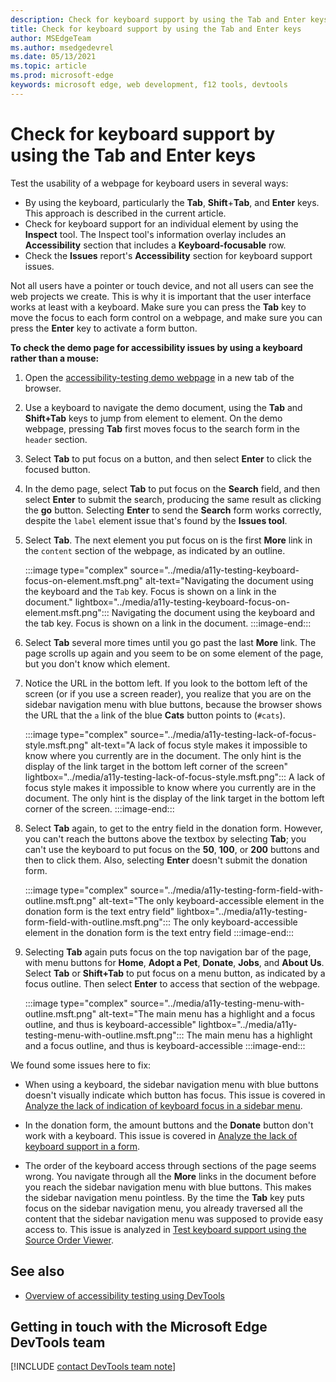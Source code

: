 ```yaml
---
description: Check for keyboard support by using the Tab and Enter keys.
title: Check for keyboard support by using the Tab and Enter keys
author: MSEdgeTeam
ms.author: msedgedevrel
ms.date: 05/13/2021
ms.topic: article
ms.prod: microsoft-edge
keywords: microsoft edge, web development, f12 tools, devtools
---
```

# Check for keyboard support by using the Tab and Enter keys

<!-- keyboard: Tab, Enter -->

Test the usability of a webpage for keyboard users in several ways:
*  By using the keyboard, particularly the **Tab**, **Shift**+**Tab**, and **Enter** keys.  This approach is described in the current article.
*  Check for keyboard support for an individual element by using the **Inspect** tool.  The Inspect tool's information overlay includes an **Accessibility** section that includes a **Keyboard-focusable** row.  
*  Check the **Issues** report's **Accessibility** section for keyboard support issues.

Not all users have a pointer or touch device, and not all users can see the web projects we create.  This is why it is important that the user interface works at least with a keyboard.  Make sure you can press the **Tab** key to move the focus to each form control on a webpage, and make sure you can press the **Enter** key to activate a form button.


**To check the demo page for accessibility issues by using a keyboard rather than a mouse:**

1.  Open the [accessibility-testing demo webpage][DevToolsA11yErrorsDemopage] in a new tab of the browser.

1.  Use a keyboard to navigate the demo document, using the **Tab** and **Shift+Tab** keys to jump from element to element.  On the demo webpage, pressing **Tab** first moves focus to the search form in the `header` section.

1.  Select **Tab** to put focus on a button, and then select  **Enter** to click the focused button.

1.  In the demo page, select **Tab** to put focus on the **Search** field, and then select **Enter** to submit the search, producing the same result as clicking the **go** button.  Selecting **Enter** to send the **Search** form works correctly, despite the `label` element issue that's found by the **Issues tool**.

1.  Select **Tab**.  The next element you put focus on is the first **More** link in the `content` section of the webpage, as indicated by an outline.
    
    :::image type="complex" source="../media/a11y-testing-keyboard-focus-on-element.msft.png" alt-text="Navigating the document using the keyboard and the `Tab` key. Focus is shown on a link in the document." lightbox="../media/a11y-testing-keyboard-focus-on-element.msft.png":::
        Navigating the document using the keyboard and the tab key. Focus is shown on a link in the document.
    :::image-end:::
    
1.  Select **Tab** several more times until you go past the last **More** link.  The page scrolls up again and you seem to be on some element of the page, but you don't know which element.

1.  Notice the URL in the bottom left.  If you look to the bottom left of the screen (or if you use a screen reader), you realize that you are on the sidebar navigation menu with blue buttons, because the browser shows the URL that the `a` link of the blue **Cats** button points to (`#cats`).

    :::image type="complex" source="../media/a11y-testing-lack-of-focus-style.msft.png" alt-text="A lack of focus style makes it impossible to know where you currently are in the document. The only hint is the display of the link target in the bottom left corner of the screen" lightbox="../media/a11y-testing-lack-of-focus-style.msft.png":::
        A lack of focus style makes it impossible to know where you currently are in the document. The only hint is the display of the link target in the bottom left corner of the screen.
    :::image-end:::

1.  Select **Tab** again, to get to the entry field in the donation form.  However, you can't reach the buttons above the textbox by selecting **Tab**; you can't use the keyboard to put focus on the **50**, **100**, or **200** buttons and then to click them.  Also, selecting **Enter** doesn't submit the donation form.

    :::image type="complex" source="../media/a11y-testing-form-field-with-outline.msft.png" alt-text="The only keyboard-accessible element in the donation form is the text entry field" lightbox="../media/a11y-testing-form-field-with-outline.msft.png":::
        The only keyboard-accessible element in the donation form is the text entry field
    :::image-end:::
    
1.  Selecting **Tab** again puts focus on the top navigation bar of the page, with menu buttons for **Home**, **Adopt a Pet**, **Donate**, **Jobs**, and **About Us**.  Select **Tab** or **Shift+Tab** to put focus on a menu button, as indicated by a focus outline.  Then select **Enter** to access that section of the webpage.

    :::image type="complex" source="../media/a11y-testing-menu-with-outline.msft.png" alt-text="The main menu has a highlight and a focus outline, and thus is keyboard-accessible" lightbox="../media/a11y-testing-menu-with-outline.msft.png":::
        The main menu has a highlight and a focus outline, and thus is keyboard-accessible
    :::image-end:::
    
We found some issues here to fix:

*  When using a keyboard, the sidebar navigation menu with blue buttons doesn't visually indicate which button has focus.  This issue is covered in [Analyze the lack of indication of keyboard focus in a sidebar menu](test-analyze-no-focus-indicator.md).

*  In the donation form, the amount buttons and the **Donate** button don't work with a keyboard.  This issue is covered in [Analyze the lack of keyboard support in a form](test-analyze-no-keyboard-support.md).

*  The order of the keyboard access through sections of the page seems wrong.  You navigate through all the **More** links in the document before you reach the sidebar navigation menu with blue buttons.  This makes the sidebar navigation menu pointless.  By the time the **Tab** key puts focus on the sidebar navigation menu, you already traversed all the content that the sidebar navigation menu was supposed to provide easy access to.  This issue is analyzed in [Test keyboard support using the Source Order Viewer](test-tab-key-source-order-viewer.md).


## See also

*  [Overview of accessibility testing using DevTools](accessibility-testing-in-devtools.md)


## Getting in touch with the Microsoft Edge DevTools team  

[!INCLUDE [contact DevTools team note](../includes/contact-devtools-team-note.md)]  


<!-- links -->
[DevToolsA11yErrorsDemopage]: https://microsoftedge.github.io/DevToolsSamples/a11y-testing/page-with-errors.html "Accessibility-testing demo webpage | GitHub"
